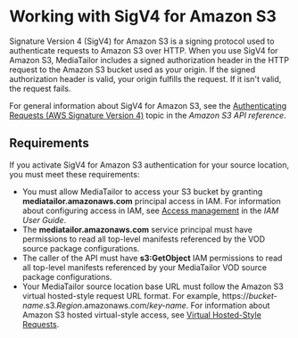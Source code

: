 # Working with SigV4 for Amazon S3<a name="channel-assembly-access-configuration-sigv4"></a>

Signature Version 4 \(SigV4\) for Amazon S3 is a signing protocol used to authenticate requests to Amazon S3 over HTTP\. When you use SigV4 for Amazon S3, MediaTailor includes a signed authorization header in the HTTP request to the Amazon S3 bucket used as your origin\. If the signed authorization header is valid, your origin fulfills the request\. If it isn't valid, the request fails\.

 For general information about SigV4 for Amazon S3, see the [Authenticating Requests \(AWS Signature Version 4\)](https://docs.aws.amazon.com/AmazonS3/latest/API/sig-v4-authenticating-requests.html) topic in the *Amazon S3 API reference*\. 

## Requirements<a name="channel-assembly-access-configuration-sigv4-how-to"></a>

 If you activate SigV4 for Amazon S3 authentication for your source location, you must meet these requirements: 
+ You must allow MediaTailor to access your S3 bucket by granting **mediatailor\.amazonaws\.com** principal access in IAM\. For information about configuring access in IAM, see [Access management](https://docs.aws.amazon.com/IAM/latest/UserGuide/access.html) in the *IAM User Guide*\.
+ The **mediatailor\.amazonaws\.com** service principal must have permissions to read all top\-level manifests referenced by the VOD source package configurations\.
+ The caller of the API must have **s3:GetObject** IAM permissions to read all top\-level manifests referenced by your MediaTailor VOD source package configurations\.
+ Your MediaTailor source location base URL must follow the Amazon S3 virtual hosted\-style request URL format\. For example, https://*bucket\-name*\.s3\.*Region*\.amazonaws\.com/*key\-name*\. For information about Amazon S3 hosted virtual\-style access, see [Virtual Hosted\-Style Requests](https://docs.aws.amazon.com/AmazonS3/latest/user-guide/VirtualHosting.html#virtual-hosted-style-access)\.